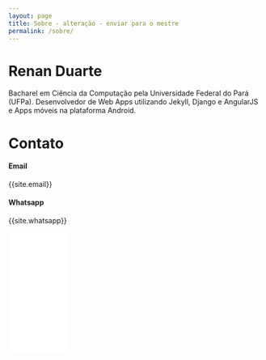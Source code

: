 ```yaml
---
layout: page
title: Sobre - alteração - enviar para o mestre
permalink: /sobre/
---
```

<p>
	<h1>Renan Duarte</h1>
	Bacharel em Ciência da Computação pela Universidade Federal do Pará (UFPa). Desenvolvedor de Web Apps utilizando Jekyll, Django e AngularJS e Apps móveis na plataforma Android.
</p>

<p>
	<h1>Contato</h1>
	<h4>Email</h4>
	{{site.email}}
	<h4>Whatsapp</h4>
	{{site.whatsapp}}
</p>
<iframe style="width:120px;height:240px;" marginwidth="0" marginheight="0" scrolling="no" frameborder="0" src="//ws-na.amazon-adsystem.com/widgets/q?ServiceVersion=20070822&OneJS=1&Operation=GetAdHtml&MarketPlace=BR&source=ac&ref=tf_til&ad_type=product_link&tracking_id=renanduarte64-20&marketplace=amazon&amp;region=BR&placement=8576089904&asins=8576089904&linkId=459c791c0f566c92284e248b442d9491&show_border=false&link_opens_in_new_window=false&price_color=333333&title_color=0066c0&bg_color=ffffff">
    </iframe>
